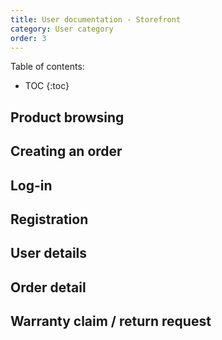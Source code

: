 ```yaml
---
title: User documentation - Storefront
category: User category
order: 3
---
```


Table of contents:
* TOC
{:toc}



## Product browsing

## Creating an order

## Log-in

## Registration

## User details

## Order detail

## Warranty claim / return request
